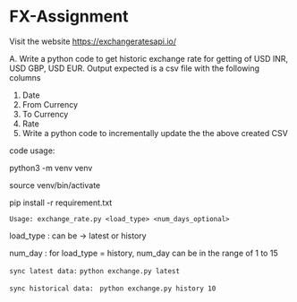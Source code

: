 # FX-Assignment
Visit the website https://exchangeratesapi.io/

A. Write a python code to get historic exchange rate for getting of USD INR, USD GBP, USD EUR.
Output expected is a csv file with the following columns
1. Date
2. From Currency
3. To Currency
4. Rate
5. Write a python code to incrementally update the the above created CSV


code usage:


python3 -m venv venv

source venv/bin/activate

pip install -r requirement.txt



`Usage: exchange_rate.py <load_type> <num_days_optional>`

load_type : can be -> latest or history

num_day : for load_type = history, num_day can be in the range of 1 to 15

`sync latest data:`
`python exchange.py latest`

`sync historical data: `
`python exchange.py history 10`
